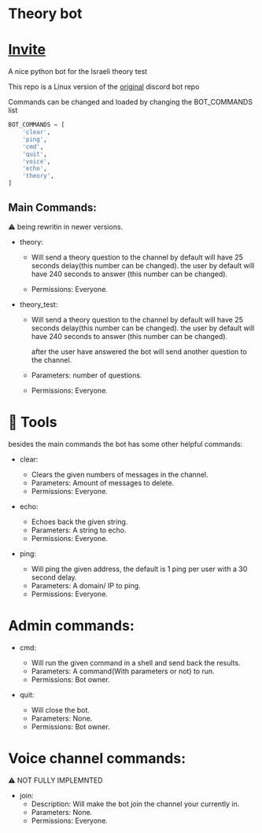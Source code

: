 # Theory bot
# [Invite](https://discord.com/api/oauth2/authorize?client_id=624613109922791424&permissions=8&scope=bot)
A nice python bot for the Israeli theory test

This repo is a Linux version of the [original](https://github.com/YakirOren/theory-bot) discord bot repo


Commands can be changed and loaded by changing the BOT_COMMANDS list
```py
BOT_COMMANDS = [
	'clear',
	'ping',
	'cmd',
	'quit',
	'voice',
	'echo',
	'theory',
]
```


## Main Commands:
 :warning: being rewritin in newer versions.
  - theory:
    - Will send a theory question to the channel by default will have 25 seconds delay(this number can be changed).
      the user by default will have 240 seconds to answer (this number can be changed).
      
    - Permissions: Everyone.

   - theory_test:
      - Will send a theory question to the channel by default will have 25 seconds delay(this number can be changed).
        the user by default will have 240 seconds to answer (this number can be changed).
        
        after the user have answered the bot will send another question to the channel.
      - Parameters: number of questions.
      - Permissions: Everyone.


# :wrench: Tools
besides the main commands the bot has some other helpful commands:

- clear:
  - Clears the given numbers of messages in the channel.
  - Parameters: Amount of messages to delete.
  - Permissions: Everyone.

- echo:
   - Echoes back the given string.
   - Parameters: A string to echo.
   - Permissions: Everyone.

- ping:
  - Will ping the given address, the default is 1 ping per user with a 30 second delay.
  - Parameters: A domain/ IP to ping.
  - Permissions: Everyone.
  
# Admin commands: 

- cmd:
  - Will run the given command in a shell and send back the results.
  - Parameters: A command(With parameters or not) to run.
  - Permissions: Bot owner.
  
- quit:
  - Will close the bot.
  - Parameters: None.
  - Permissions: Bot owner.

# Voice channel commands:
 :warning: NOT FULLY IMPLEMNTED 
  - join:
    - Description: Will make the bot join the channel your currently in.
    - Parameters: None.
    - Permissions: Everyone.
